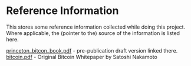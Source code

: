 
# Reference Information

This stores some reference information collected while doing this project. Where applicable, the (pointer to the) source of the information is listed here.

[princeton_bitcon_book.pdf](http://bitcoinbook.cs.princeton.edu/) - pre-publication draft version linked there.
[bitcoin.pdf](https://bitcoin.org/bitcoin.pdf) - Original Bitcoin Whitepaper by Satoshi Nakamoto

